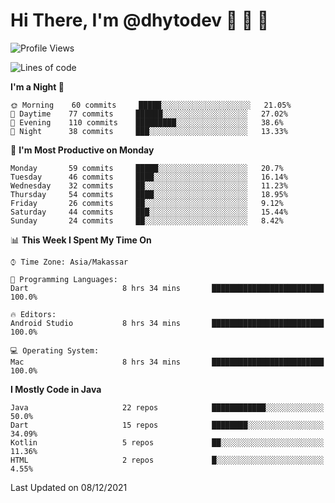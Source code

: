 # Hi There, I'm @dhytodev 👋 👋 👋

<!--
**DhytoDev/dhytodev** is a ✨ _special_ ✨ repository because its `README.md` (this file) appears on your GitHub profile.

Here are some ideas to get you started:

- 🔭 I’m currently working on ...
- 🌱 I’m currently learning ...
- 👯 I’m looking to collaborate on ...
- 🤔 I’m looking for help with ...
- 💬 Ask me about ...
- 📫 How to reach me: ...
- 😄 Pronouns: ...
- ⚡ Fun fact: ...
-->

<!--START_SECTION:waka-->
![Profile Views](http://img.shields.io/badge/Profile%20Views-0-blue)

![Lines of code](https://img.shields.io/badge/From%20Hello%20World%20I%27ve%20Written-143%20Thousand%20lines%20of%20code-blue)

**I'm a Night 🦉** 

```text
🌞 Morning    60 commits     █████░░░░░░░░░░░░░░░░░░░░   21.05% 
🌆 Daytime    77 commits     ██████░░░░░░░░░░░░░░░░░░░   27.02% 
🌃 Evening    110 commits    █████████░░░░░░░░░░░░░░░░   38.6% 
🌙 Night      38 commits     ███░░░░░░░░░░░░░░░░░░░░░░   13.33%

```
📅 **I'm Most Productive on Monday** 

```text
Monday       59 commits     █████░░░░░░░░░░░░░░░░░░░░   20.7% 
Tuesday      46 commits     ████░░░░░░░░░░░░░░░░░░░░░   16.14% 
Wednesday    32 commits     ██░░░░░░░░░░░░░░░░░░░░░░░   11.23% 
Thursday     54 commits     ████░░░░░░░░░░░░░░░░░░░░░   18.95% 
Friday       26 commits     ██░░░░░░░░░░░░░░░░░░░░░░░   9.12% 
Saturday     44 commits     ███░░░░░░░░░░░░░░░░░░░░░░   15.44% 
Sunday       24 commits     ██░░░░░░░░░░░░░░░░░░░░░░░   8.42%

```


📊 **This Week I Spent My Time On** 

```text
⌚︎ Time Zone: Asia/Makassar

💬 Programming Languages: 
Dart                     8 hrs 34 mins       █████████████████████████   100.0%

🔥 Editors: 
Android Studio           8 hrs 34 mins       █████████████████████████   100.0%

💻 Operating System: 
Mac                      8 hrs 34 mins       █████████████████████████   100.0%

```

**I Mostly Code in Java** 

```text
Java                     22 repos            ████████████░░░░░░░░░░░░░   50.0% 
Dart                     15 repos            ████████░░░░░░░░░░░░░░░░░   34.09% 
Kotlin                   5 repos             ██░░░░░░░░░░░░░░░░░░░░░░░   11.36% 
HTML                     2 repos             █░░░░░░░░░░░░░░░░░░░░░░░░   4.55%

```



 Last Updated on 08/12/2021
<!--END_SECTION:waka-->
